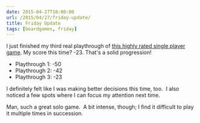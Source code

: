 ```yaml
---
date: 2015-04-27T10:00:00
url: /2015/04/27/friday-update/
title: Friday Update
tags: [boardgames, friday]
---
```


I just finished my third real playthrough of <a href="https://boardgamegeek.com/geeklist/182648/item/3594862#item3594862">this highly rated single player game</a>. My score this time? -23. That's a solid progression!
<ul>
	<li>Playthrough 1: -50</li>
	<li>Playthrough 2: -42</li>
	<li>Playthrough 3: -23</li>
</ul>
I definitely felt like I was making better decisions this time, too.  I also noticed a few spots where I can focus my attention next time.

Man, such a great solo game.  A bit intense, though; I find it difficult to play it multiple times in succession.